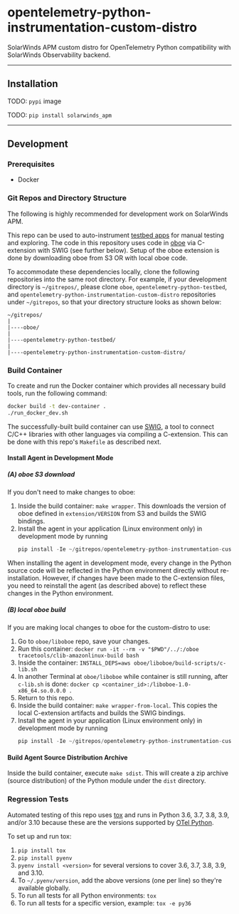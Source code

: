 # opentelemetry-python-instrumentation-custom-distro
SolarWinds APM custom distro for OpenTelemetry Python compatibility with SolarWinds Observability backend.

----

## Installation

TODO: `pypi` image

TODO: `pip install solarwinds_apm`

----
## Development

### Prerequisites

* Docker

### Git Repos and Directory Structure

The following is highly recommended for development work on SolarWinds APM.

This repo can be used to auto-instrument [testbed apps](https://github.com/appoptics/opentelemetry-python-testbed) for manual testing and exploring. The code in this repository uses code in [oboe](https://github.com/librato/oboe) via C-extension with SWIG (see further below). Setup of the oboe extension is done by downloading oboe from S3 OR with local oboe code.

To accommodate these dependencies locally, clone the following repositories into the same root directory. For example, if your development directory is `~/gitrepos/`, please clone `oboe`, `opentelemetry-python-testbed`, and `opentelemetry-python-instrumentation-custom-distro` repositories under `~/gitrepos`, so that your directory structure looks as shown below:
```
~/gitrepos/
|
|----oboe/
|
|----opentelemetry-python-testbed/
|
|----opentelemetry-python-instrumentation-custom-distro/
```
### Build Container

To create and run the Docker container which provides all necessary build tools, run the following command:
```bash
docker build -t dev-container .
./run_docker_dev.sh
```

The successfully-built build container can use [SWIG](https://www.swig.org/Doc1.3/Python.html), a tool to connect C/C++ libraries with other languages via compiling a C-extension. This can be done with this repo's `Makefile` as described next.

#### Install Agent in Development Mode

##### (A) oboe S3 download

If you don't need to make changes to oboe:

1. Inside the build container: `make wrapper`. This downloads the version of oboe defined in `extension/VERSION` from S3 and builds the SWIG bindings.
2. Install the agent in your application (Linux environment only) in development mode by running
   ```python
   pip install -Ie ~/gitrepos/opentelemetry-python-instrumentation-custom-distro/
   ```
When installing the agent in development mode, every change in the Python source code will be reflected in the Python environment directly without re-installation. However, if changes have been made to the C-extension files, you need to reinstall the agent (as described above) to reflect these changes in the Python environment.

##### (B) local oboe build

If you are making local changes to oboe for the custom-distro to use:

1. Go to `oboe/liboboe` repo, save your changes.
2. Run this container: `docker run -it --rm -v "$PWD"/../:/oboe tracetools/clib-amazonlinux-build bash`
3. Inside the container: `INSTALL_DEPS=aws oboe/liboboe/build-scripts/c-lib.sh`
4. In another Terminal at `oboe/liboboe` while container is still running, after `c-lib.sh` is done: `docker cp <container_id>:/liboboe-1.0-x86_64.so.0.0.0 .`
5. Return to this repo.
6. Inside the build container: `make wrapper-from-local`. This copies the local C-extension artifacts and builds the SWIG bindings.
7. Install the agent in your application (Linux environment only) in development mode by running
   ```python
   pip install -Ie ~/gitrepos/opentelemetry-python-instrumentation-custom-distro/
   ```

#### Build Agent Source Distribution Archive
Inside the build container, execute `make sdist`. This will create a zip archive (source distribution) of the Python module under the `dist` directory.

### Regression Tests

Automated testing of this repo uses [tox](https://tox.readthedocs.io) and runs in Python 3.6, 3.7, 3.8, 3.9, and/or 3.10 because these are the versions supported by [OTel Python](https://github.com/open-telemetry/opentelemetry-python/blob/main/tox.ini).

To set up and run tox:
1. `pip install tox`
2. `pip install pyenv`
3. `pyenv install <version>` for several versions to cover 3.6, 3.7, 3.8, 3.9, and 3.10.
4. To `~/.pyenv/version`, add the above versions (one per line) so they're available globally.
5. To run all tests for all Python environments: `tox`
6. To run all tests for a specific version, example: `tox -e py36`
